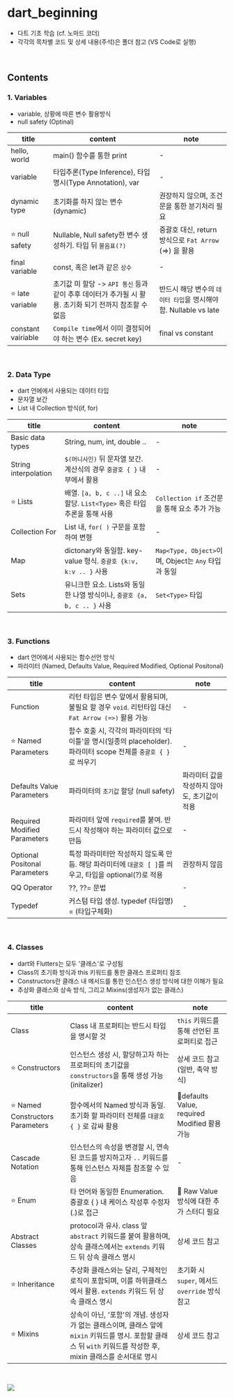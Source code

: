 # dart_beginning
- 다트 기초 학습 (cf. 노마드 코더)
- 각각의 목차별 코드 및 상세 내용(주석)은 폴더 참고 (VS Code로 실행)

<br>

## Contents

### 1️. Variables
- variable, 상황에 따른 변수 활용방식
- null safety (Optinal)

title  | content | note
----| ----- | -----
hello, world | main() 함수를 통한 print | -
variable | 타입추론(Type Inference), 타입 명시(Type Annotation), var | -
dynamic type | 초기화를 하지 않는 변수(dynamic) | 권장하지 않으며, 조건문을 통한 분기처리 필요 
⭐️ null safety | Nullable, Null safety한 변수 생성하기. 타입 뒤 `물음표(?)` | 중괄호 대신, return 방식으로 `Fat Arrow` (=>) 을 활용
final variable | const, 혹은 let과 같은 `상수` | -
⭐️ late variable | 초기값 미 할당 -> `API 통신` 등과 같이 추후 데이터가 추가될 시 활용. 초기화 되기 전까지 참조할 수 없음 | 반드시 해당 변수의 `데이터 타입`을 명시해야 함. Nullable vs late 
constant vairiable | `Compile time`에서 이미 결정되어야 하는 변수 (Ex. secret key) | final vs constant 

<br>

### 2. Data Type
- dart 언에에서 사용되는 데이터 타입
- 문자열 보간
- List 내 Collection 방식(if, for)

title  | content | note
----| ----- | -----
Basic data types | String, num, int, double .. | -
String interpolation | `$(머니사인)` 뒤 문자열 보간. 계산식의 경우 `중괄호 { }` 내부에서 활용 | -
⭐️ Lists | 배열. `[a, b, c ..]` 내 요소 할당. `List<Type>` 혹은 타입추론을 통해 사용 | `Collection if` 조건문을 통해 요소 추가 가능
Collection For | List 내, `for( )` 구문을 포함하여 변형 | - 
Map | dictonary와 동일함. key-value 형식. `중괄호 {k:v, k:v .. }` 사용 | `Map<Type, Object>`이며, Object는 `Any` 타입과 동일
Sets | 유니크한 요소. Lists와 동일한 나열 방식이나, `중괄호 {a, b, c .. }` 사용 | `Set<Type>` 타입

<br>

### 3. Functions
- dart 언어에서 사용되는 함수선언 방식
- 파라미터 (Named, Defaults Value, Required Modified, Optional Positonal)
 
title  | content | note
----| ----- | -----
Function | 리턴 타입은 변수 앞에서 활용되며, 불필요 할 경우 `void`. 리턴타입 대신 `Fat Arrow (=>)` 활용 가능 | -
⭐️ Named Parameters | 함수 호출 시, 각각의 파라미터의 '타이틀'을 명시(일종의 placeholder). 파라미터 scope 전체를 `중괄호 { }`로 씌우기 | -
Defaults Value Parameters | 파라미터의 `초기값` 할당 (null safety) | 파라미터 값을 작성하지 않아도, 초기값이 적용
Required Modified Parameters  | 파라미터 앞에 `required`를 붙여. 반드시 작성해야 하는 파라미터 값으로 만듬 | - 
Optional Positonal Parameters | 특정 파라미터만 작성하지 않도록 만듬. 해당 파라미터에 `대괄호 [ ]`를 씌우고, 타입을 optional(?)로 적용 | 권장하지 않음
QQ Operator | ??, ??= 문법 | -
Typedef | 커스텀 타입 생성. typedef (타입명) = (타입구체화) | -


<br>

### 4. Classes
- dart와 Flutters는 모두 '클래스'로 구성됨
- Class의 초기화 방식과 this 키워드를 통한 클래스 프로퍼티 참조
- Constructors란 클래스 내 메서드를 통한 인스턴스 생성 방식에 대한 이해가 필요
- 추상화 클래스와 상속 방식, 그리고 Mixins(생성자가 없는 클래스)
 
title  | content | note
----| ----- | -----
Class | Class 내 프로퍼티는 반드시 타입을 명시할 것 | `this` 키워드를 통해 선언된 프로퍼티로 접근
⭐️ Constructors | 인스턴스 생성 시, 할당하고자 하는 프로퍼티의 초기값을 `constructors`을 통해 생성 가능 (initalizer) | 상세 코드 참고 (일반, 축약 방식)
⭐️ Named Constructors Parameters | 함수에서의 Named 방식과 동일. 초기화 할 파라미터 전체를 `대괄호 { }` 로 감싸 활용 | defaults Value, required Modified 활용 가능
Cascade Notation | 인스턴스의 속성을 변경할 시, 연속된 코드를 방지하고자 `..` 키워드를 통해 인스턴스 자체를 참조할 수 있음 | - 
⭐️ Enum | 타 언어와 동일한 Enumeration. 중괄호 { } 내 케이스 작성후 수정자(.)로 접근 | 🚫 Raw Value 방식에 대한 추가 스터디 필요
Abstract Classes | protocol과 유사. class 앞 `abstract` 키워드를 붙여 활용하며, 상속 클래스에서는 `extends` 키워드 뒤 상속 클래스 명시 | 상세 코드 참고
⭐️ Inheritance | 추상화 클래스와는 달리, 구체적인 로직이 포함되며, 이를 하위클래스에서 활용. `extends` 키워드 뒤 상속 클래스 명시 | 초기화 시 `super`, 메서드 `override` 방식 참고
⭐️ Mixins | 상속이 아닌, '포함'의 개념. 생성자가 없는 클래스이며, 클래스 앞에 `mixin` 키워드를 명시. 포함할 클래스 뒤 `with` 키워드를 작성한 후, mixin 클래스를 순서대로 명시 | 상세 코드 참고

<br>

<a href="https://hits.seeyoufarm.com"><img src="https://hits.seeyoufarm.com/api/count/incr/badge.svg?url=https%3A%2F%2Fgithub.com%2Fonthelots%2FScoop&count_bg=%230CC0DF&title_bg=%23555555&icon=&icon_color=%23E7E7E7&title=hits&edge_flat=false"/></a>
